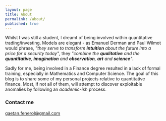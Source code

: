 ```yaml
---
layout: page
title: About
permalink: /about/
published: true
---
```


Whilst I was still a student, I dreamt of being involved within quantitative trading/investing. Models are elegant - as Emanuel Derman and Paul Wilmot would phrase, *"they serve to transform **intuition** about the future into a price for a security today"*, they *"combine the **qualitative** and the **quantitative**, **imagination** and **observation**, **art** and **science**"*.

Sadly for me, being involved in a Finance degree resulted in a lack of formal training, especially in Mathematics and Computer Science. The goal of this blog is to share some of my personal projects relative to quantitative finance. Most, if not all of them, will attempt to discover exploitable anomalies by following an *academic-ish* process.

### Contact me

[gaetan.fenerol@gmail.com](mailto:gaetan.fenerol@gmail.com)
